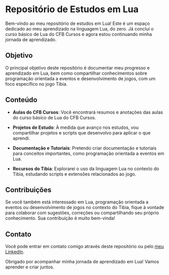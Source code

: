 
# Repositório de Estudos em Lua

Bem-vindo ao meu repositório de estudos em Lua! Este é um espaço dedicado ao meu aprendizado na linguagem Lua, do zero. Já concluí o curso básico de Lua do CFB Cursos e agora estou continuando minha jornada de aprendizado.

## Objetivo

O principal objetivo deste repositório é documentar meu progresso e aprendizado em Lua, bem como compartilhar conhecimentos sobre programação orientada a eventos e desenvolvimento de jogos, com um foco específico no jogo Tibia.

## Conteúdo

- **Aulas do CFB Cursos**: Você encontrará resumos e anotações das aulas do curso básico de Lua do CFB Cursos.

- **Projetos de Estudo**: À medida que avanço nos estudos, vou compartilhar projetos e scripts que desenvolvo para aplicar o que aprendi.

- **Documentação e Tutoriais**: Pretendo criar documentação e tutoriais para conceitos importantes, como programação orientada a eventos em Lua.

- **Recursos do Tibia**: Explorarei o uso da linguagem Lua no contexto do Tibia, estudando scripts e extensões relacionados ao jogo.

## Contribuições

Se você também está interessado em Lua, programação orientada a eventos ou desenvolvimento de jogos no contexto do Tibia, fique à vontade para colaborar com sugestões, correções ou compartilhando seu próprio conhecimento. Sua contribuição é muito bem-vinda!

## Contato

Você pode entrar em contato comigo através deste repositório ou pelo [meu LinkedIn](https://www.linkedin.com/in/richzago/).

Obrigado por acompanhar minha jornada de aprendizado em Lua! Vamos aprender e criar juntos.
